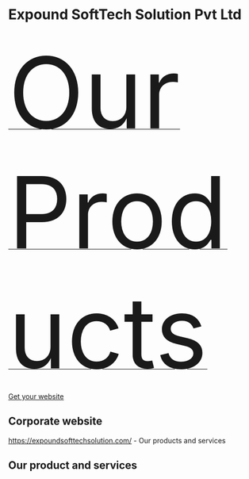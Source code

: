 <h1>Expound SoftTech Solution Pvt Ltd</h1>

<a href="https://expertcoderz.com/"><span style="font-size:200px;">Our Products</span></a><br/>
<a href="https://bappadesigns.com/">Get your website</a>
<h2>Corporate website</h2>
<a href="https://expoundsofttechsolution.com/">https://expoundsofttechsolution.com/</a> - Our products and services<br/>



<h2>Our product and services</h2>
